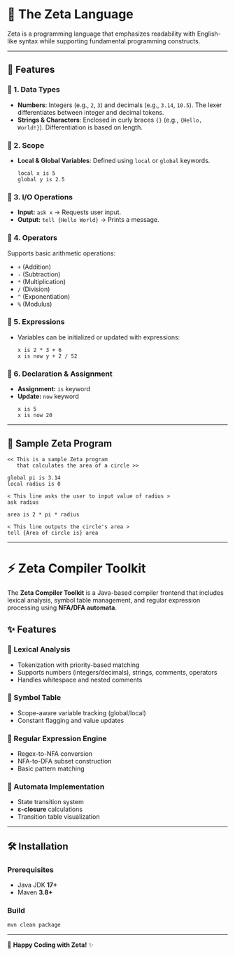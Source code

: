 # 🌟 The Zeta Language
Zeta is a programming language that emphasizes readability with English-like syntax while supporting fundamental programming constructs.

---

## 🚀 Features

### 🔹 1. Data Types
- **Numbers**: Integers (e.g., `2`, `3`) and decimals (e.g., `3.14`, `10.5`). The lexer differentiates between integer and decimal tokens.
- **Strings & Characters**: Enclosed in curly braces `{}` (e.g., `{Hello, World!}`). Differentiation is based on length.

### 🔹 2. Scope
- **Local & Global Variables**: Defined using `local` or `global` keywords.
  ```zeta
  local x is 5
  global y is 2.5
  ```

### 🔹 3. I/O Operations
- **Input:** `ask x` → Requests user input.
- **Output:** `tell {Hello World}` → Prints a message.

### 🔹 4. Operators
Supports basic arithmetic operations:
- `+` (Addition)
- `-` (Subtraction)
- `*` (Multiplication)
- `/` (Division)
- `^` (Exponentiation)
- `%` (Modulus)

### 🔹 5. Expressions
- Variables can be initialized or updated with expressions:
  ```zeta
  x is 2 * 3 + 6
  x is now y + 2 / 52
  ```

### 🔹 6. Declaration & Assignment
- **Assignment:** `is` keyword
- **Update:** `now` keyword
  ```zeta
  x is 5
  x is now 20
  ```

---

## 📌 Sample Zeta Program
```zeta
<< This is a sample Zeta program
   that calculates the area of a circle >>

global pi is 3.14
local radius is 0

< This line asks the user to input value of radius >
ask radius

area is 2 * pi * radius

< This line outputs the circle's area >
tell {Area of circle is} area
```

---

# ⚡ Zeta Compiler Toolkit
The **Zeta Compiler Toolkit** is a Java-based compiler frontend that includes lexical analysis, symbol table management, and regular expression processing using **NFA/DFA automata**.

## ✨ Features

### 🔹 Lexical Analysis
- Tokenization with priority-based matching
- Supports numbers (integers/decimals), strings, comments, operators
- Handles whitespace and nested comments

### 🔹 Symbol Table
- Scope-aware variable tracking (global/local)
- Constant flagging and value updates

### 🔹 Regular Expression Engine
- Regex-to-NFA conversion
- NFA-to-DFA subset construction
- Basic pattern matching

### 🔹 Automata Implementation
- State transition system
- **ε-closure** calculations
- Transition table visualization

---

## 🛠 Installation

### **Prerequisites**
- Java JDK **17+**
- Maven **3.8+**

### **Build**
```bash
mvn clean package
```

---

🚀 **Happy Coding with Zeta!** ✨
